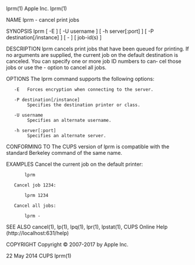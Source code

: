 lprm(1)                                                                                           Apple Inc.                                                                                          lprm(1)

NAME
       lprm - cancel print jobs

SYNOPSIS
       lprm [ -E ] [ -U username ] [ -h server[:port] ] [ -P destination[/instance] ] [ - ] [ job-id(s) ]

DESCRIPTION
       lprm cancels print jobs that have been queued for printing.  If no arguments are supplied, the current job on the default destination is canceled.  You can specify one or more job ID numbers to can‐
       cel those jobs or use the - option to cancel all jobs.

OPTIONS
       The lprm command supports the following options:

       -E   Forces encryption when connecting to the server.

       -P destination[/instance]
            Specifies the destination printer or class.

       -U username
            Specifies an alternate username.

       -h server[:port]
            Specifies an alternate server.

CONFORMING TO
       The CUPS version of lprm is compatible with the standard Berkeley command of the same name.

EXAMPLES
       Cancel the current job on the default printer:

           lprm

       Cancel job 1234:

           lprm 1234

       Cancel all jobs:

           lprm -

SEE ALSO
       cancel(1), lp(1), lpq(1), lpr(1), lpstat(1), CUPS Online Help (http://localhost:631/help)

COPYRIGHT
       Copyright © 2007-2017 by Apple Inc.

22 May 2014                                                                                          CUPS                                                                                             lprm(1)
